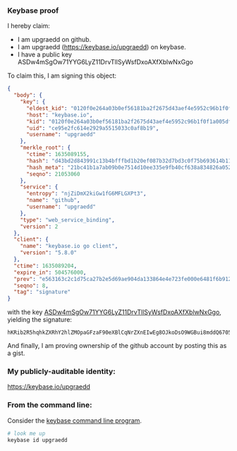 ### Keybase proof

I hereby claim:

  * I am upgraedd on github.
  * I am upgraedd (https://keybase.io/upgraedd) on keybase.
  * I have a public key ASDw4mSgOw71YYG6LyZ11DrvTllSyWsfDxoAXfXblwNxGgo

To claim this, I am signing this object:

```json
{
  "body": {
    "key": {
      "eldest_kid": "0120f0e264a03b0ef56181ba2f2675d43aef4e5952c96b1f0f1a005df5db9703711a0a",
      "host": "keybase.io",
      "kid": "0120f0e264a03b0ef56181ba2f2675d43aef4e5952c96b1f0f1a005df5db9703711a0a",
      "uid": "ce95e2fc614e2929a5515033c0af8b19",
      "username": "upgraedd"
    },
    "merkle_root": {
      "ctime": 1635089155,
      "hash": "d43bd2d843991c13b4bfffbd1b20ef087b32d7bd3c0f75b693614b11e4a11449ba7e8e4c84ac45a59168d9afb6b0f2bbf470bcb5b04fcecd6cc315efdc1243fb",
      "hash_meta": "21bc41b1a7ab09b0e7514d10ee335e9fb40cf638a834826a052b3f52e4996822",
      "seqno": 21053060
    },
    "service": {
      "entropy": "njZiDmX2kiGw1fG6MFLGXPt3",
      "name": "github",
      "username": "upgraedd"
    },
    "type": "web_service_binding",
    "version": 2
  },
  "client": {
    "name": "keybase.io go client",
    "version": "5.8.0"
  },
  "ctime": 1635089204,
  "expire_in": 504576000,
  "prev": "e563163c2c1d75ca27b2e5d69ae904da133864e4e723fe000e6481f6b912cde0",
  "seqno": 8,
  "tag": "signature"
}
```

with the key [ASDw4mSgOw71YYG6LyZ11DrvTllSyWsfDxoAXfXblwNxGgo](https://keybase.io/upgraedd), yielding the signature:

```
hKRib2R5hqhkZXRhY2hlZMOpaGFzaF90eXBlCqNrZXnEIwEg8OJkoDsO9WGBui8mddQ6705ZUslrHw8aAF3125cDcRoKp3BheWxvYWTESpcCCMQg5WMWPCwddconsuXWmukE2hM4ZOTnI/4ADmSB9rkSzeDEIMuk64zaS5t1z+ygQlMYqkXOicMx9tsylguuHo1zcBsLAgHCo3NpZ8RAEUtf2u8sUNdVinOEEmTCD3D9/ifwy2Gz7NFe3Mp2twe0utaKqdLYkMUvf/C+K4+TG9SIcJoaiwbHCM1pBxX1CKhzaWdfdHlwZSCkaGFzaIKkdHlwZQildmFsdWXEIHVd7JlfF0R/642oAU8tMpdk7HD/R6T6spCveB/GutGbo3RhZ80CAqd2ZXJzaW9uAQ==

```

And finally, I am proving ownership of the github account by posting this as a gist.

### My publicly-auditable identity:

https://keybase.io/upgraedd

### From the command line:

Consider the [keybase command line program](https://keybase.io/download).

```bash
# look me up
keybase id upgraedd
```
